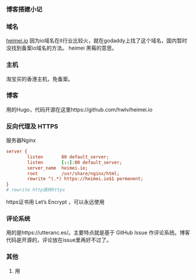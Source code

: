 ### 博客搭建小记



### 域名

[heimei.io](https://heimei.io) 因为io域名在it行业比较火，就在godaddy上找了这个域名，国内暂时没找到备案io域名的方法。 heimei 黑莓的意思。

### 主机

淘宝买的香港主机，免备案。



### 博客

用的Hugo，代码开源在这里https://github.com/hwlv/heimei.io



### 反向代理及 HTTPS

服务器Nginx

```ini
server {
        listen       80 default_server;
        listen       [::]:80 default_server;
        server_name  heimei.io;
        root         /usr/share/nginx/html;
        rewrite ^(.*) https://heimei.io$1 permanent;
}
# rewrite http跳转https
```

https证书用 Let’s Encrypt ，可以永远使用

### 评论系统

用的是https://utteranc.es/。主要特点就是基于 GitHub Issue 作评论系统。博客代码是开源的，评论放在issue里再好不过了。



### 其他

1. 用

